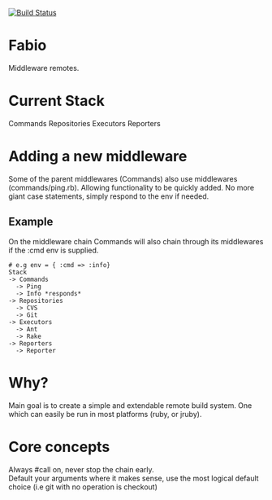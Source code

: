 [![Build Status](https://secure.travis-ci.org/dekz/fabio.png)](http://travis-ci.org/dekz/fabio)
# Fabio
Middleware remotes.

# Current Stack
Commands
Repositories
Executors
Reporters

# Adding a new middleware
Some of the parent middlewares (Commands) also use middlewares (commands/ping.rb). Allowing functionality to be quickly added. No more giant case statements, simply respond to the env if needed.

## Example
On the middleware chain Commands will also chain through its middlewares if the :cmd env is supplied.
```
# e.g env = { :cmd => :info}
Stack
-> Commands
  -> Ping 
  -> Info *responds*
-> Repositories
  -> CVS
  -> Git
-> Executors
  -> Ant
  -> Rake
-> Reporters
  -> Reporter
```


# Why?
Main goal is to create a simple and extendable remote build system. One which can easily be run in most platforms (ruby, or jruby).

# Core concepts
Always #call on, never stop the chain early.  
Default your arguments where it makes sense, use the most logical default choice (i.e git with no operation is checkout)  


